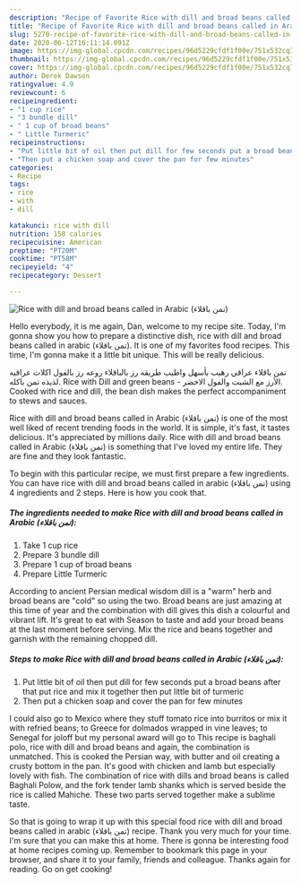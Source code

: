 ```yaml
---
description: "Recipe of Favorite Rice with dill and broad beans called in Arabic (تمن باقلاء)"
title: "Recipe of Favorite Rice with dill and broad beans called in Arabic (تمن باقلاء)"
slug: 5270-recipe-of-favorite-rice-with-dill-and-broad-beans-called-in-arabic
date: 2020-06-12T16:11:14.091Z
image: https://img-global.cpcdn.com/recipes/96d5229cfdf1f00e/751x532cq70/rice-with-dill-and-broad-beans-called-in-arabic-تمن-باقلاء-recipe-main-photo.jpg
thumbnail: https://img-global.cpcdn.com/recipes/96d5229cfdf1f00e/751x532cq70/rice-with-dill-and-broad-beans-called-in-arabic-تمن-باقلاء-recipe-main-photo.jpg
cover: https://img-global.cpcdn.com/recipes/96d5229cfdf1f00e/751x532cq70/rice-with-dill-and-broad-beans-called-in-arabic-تمن-باقلاء-recipe-main-photo.jpg
author: Derek Dawson
ratingvalue: 4.9
reviewcount: 6
recipeingredient:
- "1 cup rice"
- "3 bundle dill"
- " 1 cup of broad beans"
- " Little Turmeric"
recipeinstructions:
- "Put little bit of oil then put dill for few seconds put a broad beans after that put rice and mix it together then put little bit of turmeric"
- "Then put a chicken soap and cover the pan for few minutes"
categories:
- Recipe
tags:
- rice
- with
- dill

katakunci: rice with dill 
nutrition: 158 calories
recipecuisine: American
preptime: "PT20M"
cooktime: "PT58M"
recipeyield: "4"
recipecategory: Dessert

---
```



![Rice with dill and broad beans called in Arabic (تمن باقلاء)](https://img-global.cpcdn.com/recipes/96d5229cfdf1f00e/751x532cq70/rice-with-dill-and-broad-beans-called-in-arabic-تمن-باقلاء-recipe-main-photo.jpg)

Hello everybody, it is me again, Dan, welcome to my recipe site. Today, I'm gonna show you how to prepare a distinctive dish, rice with dill and broad beans called in arabic (تمن باقلاء). It is one of my favorites food recipes. This time, I'm gonna make it a little bit unique. This will be really delicious.

تمن باقلاء عراقي رهيب بأسهل واطيب طريقه رز بالباقلاء روعه رز بالفول اكلات عراقيه لذيذه تمن باكله. Rice with Dill and green beans - الأرز مع الشبت والفول الاخضر. Cooked with rice and dill, the bean dish makes the perfect accompaniment to stews and sauces.

Rice with dill and broad beans called in Arabic (تمن باقلاء) is one of the most well liked of recent trending foods in the world. It is simple, it's fast, it tastes delicious. It's appreciated by millions daily. Rice with dill and broad beans called in Arabic (تمن باقلاء) is something that I've loved my entire life. They are fine and they look fantastic.


To begin with this particular recipe, we must first prepare a few ingredients. You can have rice with dill and broad beans called in arabic (تمن باقلاء) using 4 ingredients and 2 steps. Here is how you cook that.

<!--inarticleads1-->

##### The ingredients needed to make Rice with dill and broad beans called in Arabic (تمن باقلاء):

1. Take 1 cup rice
1. Prepare 3 bundle dill
1. Prepare  1 cup of broad beans
1. Prepare  Little Turmeric


According to ancient Persian medical wisdom dill is a &#34;warm&#34; herb and broad beans are &#34;cold&#34; so using the two. Broad beans are just amazing at this time of year and the combination with dill gives this dish a colourful and vibrant lift. It&#39;s great to eat with Season to taste and add your broad beans at the last moment before serving. Mix the rice and beans together and garnish with the remaining chopped dill. 

<!--inarticleads2-->

##### Steps to make Rice with dill and broad beans called in Arabic (تمن باقلاء):

1. Put little bit of oil then put dill for few seconds put a broad beans after that put rice and mix it together then put little bit of turmeric
1. Then put a chicken soap and cover the pan for few minutes


I could also go to Mexico where they stuff tomato rice into burritos or mix it with refried beans; to Greece for dolmados wrapped in vine leaves; to Senegal for joloff but my personal award will go to This recipe is baghali polo, rice with dill and broad beans and again, the combination is unmatched. This is cooked the Persian way, with butter and oil creating a crusty bottom in the pan. It&#39;s good with chicken and lamb but especially lovely with fish. The combination of rice with dills and broad beans is called Baghali Polow, and the fork tender lamb shanks which is served beside the rice is called Mahiche. These two parts served together make a sublime taste. 

So that is going to wrap it up with this special food rice with dill and broad beans called in arabic (تمن باقلاء) recipe. Thank you very much for your time. I'm sure that you can make this at home. There is gonna be interesting food at home recipes coming up. Remember to bookmark this page in your browser, and share it to your family, friends and colleague. Thanks again for reading. Go on get cooking!
